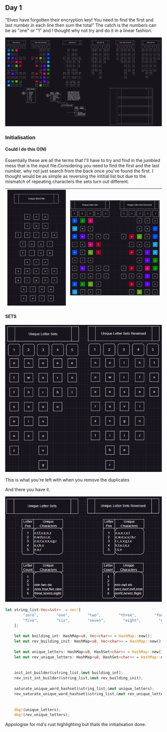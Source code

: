 #  

## Day 1

"Elves have forgotten their encryption key! You need to find the first and last number in each line then sum the total"
The catch is the numbers can be as "one" or "1" and I thought why not try and do it in a linear fashion.

![Parserer Diagram and Spec Breakdown](ParserDiagram.webp)

### Initialisation

#### Could I do this O(N)

Essentially these are all the terms that I'll have to try and find in the jumbled mess that is the input file.Considering you need to find the first and the last number, why not just search from the back once you've found the first.
I thought would be as simple as reversing the intitial list but due to the mismatch of repeating characters the sets turn out different.

|![Unique Word Set](Word_Set.png) | ![Unique Letters Highlighted](Unique_highlighted.png) |
|----------------------------------------------------|---------------------------------------------------------------|

#### SETS

![Unique Letters Isolated](Unique_letter_sets.png)

This is what you're left with when you remove the duplicates

And there you have it.

![Unique Letters Tabulated](Unique_letter_sets_tabulated.png)

```rust
let string_list:Vec<&str>  = vec![
        "zero",        "one",        "two",        "three",        "four",
        "five",        "six",        "seven",        "eight",        "nine",
    ];

    let mut building_int: HashMap<u8, Vec<char>> = HashMap::new();
    let mut rev_building_init: HashMap<u8, Vec<char>> = HashMap::new();

    let mut unique_letters: HashMap<u8, HashSet<char>> = HashMap::new(); 
    let mut rev_unique_letters: HashMap<u8, HashSet<char>> = HashMap::new(); 
    

    init_int_builder(&string_list,&mut building_int);
    rev_init_int_builder(&string_list,&mut rev_building_init);

    saturate_unique_word_hashset(&string_list,&mut unique_letters);
    rev_saturate_unique_word_hashset(&string_list,&mut rev_unique_letters);


    dbg!(unique_letters);
    dbg!(rev_unique_letters);
```

Appologise for md's rust highlighting but thats the initialisation done.

